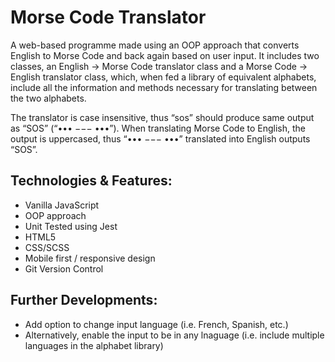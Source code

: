 # Morse Code Translator

A web-based programme made using an OOP approach that converts English to Morse Code and back again based on user input. It includes two classes, an English -> Morse Code translator class and a Morse Code -> English translator class, which, when fed a library of equivalent alphabets, include all the information and methods necessary for translating between the two alphabets.

The translator is case insensitive, thus “sos” should produce same output as “SOS” (“••• −−− •••”). When translating Morse Code to English, the output is uppercased, thus “••• −−− •••” translated into English outputs “SOS”.

## Technologies & Features:

- Vanilla JavaScript
- OOP approach
- Unit Tested using Jest
- HTML5
- CSS/SCSS
- Mobile first / responsive design
- Git Version Control

## Further Developments:

- Add option to change input language (i.e. French, Spanish, etc.)
- Alternatively, enable the input to be in any lnaguage (i.e. include multiple languages in the alphabet library)
